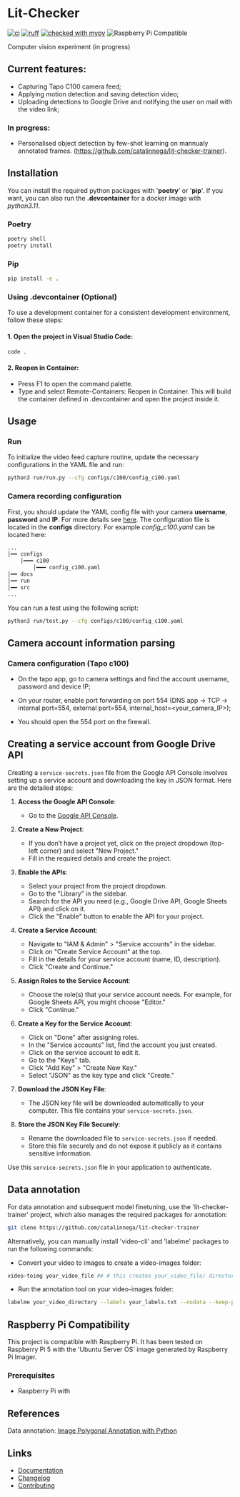 # Lit-Checker

[![ci](https://github.com/catalinnega/lit-checker/workflows/CI/badge.svg)](https://github.com/catalinnega/lit-checker/actions/workflows/ci.yaml)
[![ruff](https://img.shields.io/endpoint?url=https://raw.githubusercontent.com/astral-sh/ruff/main/assets/badge/v2.json)](https://github.com/astral-sh/ruff)
[![checked with mypy](http://www.mypy-lang.org/static/mypy_badge.svg)](http://mypy-lang.org/)
![Raspberry Pi Compatible](https://img.shields.io/badge/Raspberry%20Pi-Compatible-green)

Computer vision experiment (in progress)

## Current features:
 - Capturing Tapo C100 camera feed;
 - Applying motion detection and saving detection video;
 - Uploading detections to Google Drive and notifying the user on mail with the video link;
### In progress:
 - Personalised object detection by few-shot learning on mannualy annotated frames. (https://github.com/catalinnega/lit-checker-trainer).

## Installation
You can install the required python packages with '__poetry__' or '__pip__'. If you want, you can also run the __.devcontainer__ for a docker image with _python3.11_.
### Poetry
```sh
poetry shell
poetry install
```
### Pip
```sh
pip install -e .
```

### Using .devcontainer (Optional)
To use a development container for a consistent development environment, follow these steps:
#### 1. Open the project in Visual Studio Code:
```sh
code .
```
#### 2. Reopen in Container:
 - Press F1 to open the command palette.
 - Type and select Remote-Containers: Reopen in Container.
This will build the container defined in .devcontainer and open the project inside it.


## Usage

### Run
To initialize the video feed capture routine, update the necessary configurations in the YAML file and run:
```bash
python3 run/run.py --cfg configs/c100/config_c100.yaml
``` 

### Camera recording configuration
First, you should update the YAML config file with your camera __username__, __password__ and __IP__. For more details see [here](#camera-account-information-parsing). The configuration file is located in the __configs__ directory. For example _config_c100.yaml_ can be located here:
```sh
...
│━━ configs
    │━━━ c100
        │━━━ config_c100.yaml
│━━ docs
│━━ run
│━━ src
...
```
You can run a test using the following script:

```sh
python3 run/test.py --cfg configs/c100/config_c100.yaml
```


## Camera account information parsing
### Camera configuration (Tapo c100)
- On the tapo app, go to camera settings and find the account username, password and device IP;

- On your router, enable port forwarding on port 554 (DNS app -> TCP -> internal port=554, external port=554, internal_host=<your_camera_IP>);

- You should open the 554 port on the firewall.

## Creating a service account from Google Drive API 
Creating a `service-secrets.json` file from the Google API Console involves setting up a service account and downloading the key in JSON format. Here are the detailed steps:

1. **Access the Google API Console**:
   - Go to the [Google API Console](https://console.developers.google.com/).

2. **Create a New Project**:
   - If you don’t have a project yet, click on the project dropdown (top-left corner) and select "New Project."
   - Fill in the required details and create the project.

3. **Enable the APIs**:
   - Select your project from the project dropdown.
   - Go to the "Library" in the sidebar.
   - Search for the API you need (e.g., Google Drive API, Google Sheets API) and click on it.
   - Click the "Enable" button to enable the API for your project.

4. **Create a Service Account**:
   - Navigate to "IAM & Admin" > "Service accounts" in the sidebar.
   - Click on "Create Service Account" at the top.
   - Fill in the details for your service account (name, ID, description).
   - Click "Create and Continue."

5. **Assign Roles to the Service Account**:
   - Choose the role(s) that your service account needs. For example, for Google Sheets API, you might choose "Editor."
   - Click "Continue."

6. **Create a Key for the Service Account**:
   - Click on "Done" after assigning roles.
   - In the "Service accounts" list, find the account you just created.
   - Click on the service account to edit it.
   - Go to the "Keys" tab.
   - Click "Add Key" > "Create New Key."
   - Select "JSON" as the key type and click "Create."

7. **Download the JSON Key File**:
   - The JSON key file will be downloaded automatically to your computer. This file contains your `service-secrets.json`.

8. **Store the JSON Key File Securely**:
   - Rename the downloaded file to `service-secrets.json` if needed.
   - Store this file securely and do not expose it publicly as it contains sensitive information.


Use this `service-secrets.json` file in your application to authenticate.

## Data annotation
For data annotation and subsequent model finetuning, use the 'lit-checker-trainer' project, which also manages the required packages for annotation:
```bash
git clone https://github.com/catalinnega/lit-checker-trainer
```

Alternatively, you can manually install 'video-cli' and 'labelme' packages to run the following commands:

-  Convert your video to images to create a video-images folder:
```bash
video-toimg your_video_file ## # this creates your_video_file/ directory
```

- Run the annotation tool on your video-images folder:
```bash
labelme your_video_directory --labels your_labels.txt --nodata --keep-prev
```

## Raspberry Pi Compatibility
This project is compatible with Raspberry Pi. It has been tested on Raspberry Pi 5 with the 'Ubuntu Server OS' image generated by Raspberry Pi Imager.

### Prerequisites
- Raspberry Pi with 

## References
 Data annotation: [Image Polygonal Annotation with Python
](https://github.com/labelmeai/labelme)

## Links
- [Documentation](https://catalinnega.github.io/lit-checker)
- [Changelog](https://github.com/catalinnega/lit-checker/releases)
- [Contributing](CONTRIBUTING.md)
